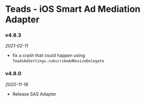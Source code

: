 # Teads - iOS Smart Ad Mediation Adapter

### v4.8.3
_2021-02-11_
- fix a crash that could happen using `TeadsAdSettings.subscribeAdResizeDelegate`

### v4.8.0
_2020-11-18_
- Release SAS Adapter
